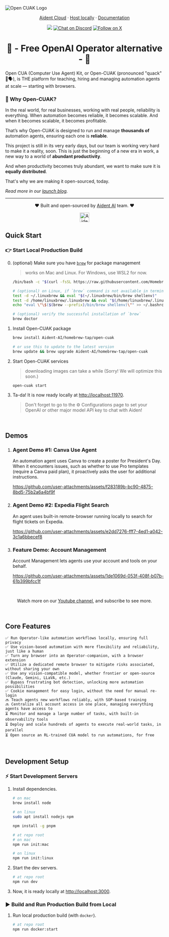<img src="./apps/web/public/assets/icons/open-cuak-logo.png" alt="Open CUAK Logo">

<p align="center">
  <a href="https://aident.ai/cloud">Aident Cloud</a> ·
  <a href="https://docs.aident.ai/docs/get-started">Host locally</a> ·
  <a href="https://docs.aident.ai/">Documentation</a>
</p>

<p align="center">
    <img src="https://img.shields.io/github/stars/Aident-AI/open-cuak">
    <a href="https://discord.gg/SHT4etYuX2" target="_blank">
        <img src="https://img.shields.io/discord/1129411337727000606?logo=discord&labelColor=%20%235462eb&logoColor=%20%23f5f5f5"
            alt="Chat on Discord"></a>
    <a href="https://twitter.com/intent/follow?screen_name=Aident_AI" target="_blank">
        <img src="https://img.shields.io/twitter/follow/Aident_AI?logo=X"
            alt="Follow on X"></a>
</p>

<h1 align="center">🤖 - Free OpenAI Operator alternative - 👥</h1>

Open CUA (Computer Use Agent) Kit, or Open-CUAK (pronounced "quack" 🦆🗣️), is THE platform for teaching, hiring and managing automation agents at scale — starting with browsers.

### 🎯 Why Open-CUAK?

In the real world, for real businesses, working with real people, reliability is everything.
When automation becomes reliable, it becomes scalable.
And when it becomes scalable, it becomes profitable.

That’s why Open-CUAK is designed to run and manage **thousands of** automation agents, ensuring each one is **reliable**.

This project is still in its very early days, but our team is working very hard to make it a reality, soon.
This is just the beginning of a new era in work, a new way to a world of **abundant productivity**.

And when productivity becomes truly abundant, we want to make sure it is **equally distributed**.

That's why we are making it open-sourced, today.

_Read more in our [launch blog](https://aident.ai/blog/openai-operator-open-source-alternative)._

---

<p align="center">❤️ Built and open-sourced by <a href="https://aident.ai">Aident AI</a> team. ❤️</p>
<p align="center"><a href="https://aident.ai"><img src="./apps/web/public/assets/icons/aident-logo-rounded-512.png" alt="Aident AI Logo" width="30" height="30" ></a></p>

## Quick Start

### 👉 Start Local Production Build

0. (optional) Make sure you have [`brew`](https://brew.sh/) for package management

   > works on Mac and Linux. For Windows, use WSL2 for now.

   ```bash
   /bin/bash -c "$(curl -fsSL https://raw.githubusercontent.com/Homebrew/install/HEAD/install.sh)"

   # (optional) on Linux, if `brew` command is not available in terminal, use this to register `brew`
   test -d ~/.linuxbrew && eval "$(~/.linuxbrew/bin/brew shellenv)"
   test -d /home/linuxbrew/.linuxbrew && eval "$(/home/linuxbrew/.linuxbrew/bin/brew shellenv)"
   echo "eval \"\$($(brew --prefix)/bin/brew shellenv)\"" >> ~/.bashrc

   # (optional) verify the successful installation of `brew`
   brew doctor
   ```

1. Install Open-CUAK package

   ```bash
   brew install Aident-AI/homebrew-tap/open-cuak

   # or use this to update to the latest version
   brew update && brew upgrade Aident-AI/homebrew-tap/open-cuak
   ```

2. Start Open-CUAK services

   > downloading images can take a while (Sorry! We will optimize this soon.)

   ```
   open-cuak start
   ```

3. Ta-da! It is now ready locally at [http://localhost:11970](http://localhost:11970).

   > Don't forget to go to the ⚙️ Configurations page to set your OpenAI or other major model API key to chat with Aiden!

<p align="center">&nbsp;</p>

## Demos

1. ### Agent Demo #1: Canva Use Agent

   An automation agent uses Canva to create a poster for President's Day. When it encounters issues, such as whether to use Pro templates (require a Canva paid plan), it proactively asks the user for additional instructions.

   https://github.com/user-attachments/assets/f283189b-bc90-4875-8bd5-75b2a6a4bf9f

2. ### Agent Demo #2: Expedia Flight Search

   An agent uses built-in remote-browser running locally to search for flight tickets on Expedia.

   https://github.com/user-attachments/assets/e2dd7276-fff7-4ed1-a042-3c1a6bbecef8

3. ### Feature Demo: Account Management

   Account Management lets agents use your account and tools on your behalf.

   https://github.com/user-attachments/assets/1de1069d-053f-408f-b07b-61b399bfcc1f

<p align="center">&nbsp;</p>
<p align="center">Watch more on our <a href="https://www.youtube.com/@aident-ai">Youtube channel</a>, and subscribe to see more.</p>

<p align="center">&nbsp;</p>

## Core Features

    ✅ Run Operator-like automation workflows locally, ensuring full privacy
    ✅ Use vision-based automation with more flexibility and reliability, just like a human
    ✅ Turn any browser into an Operator-companion, with a browser extension
    ✅ Utilize a dedicated remote browser to mitigate risks associated, without sharing your own
    ✅ Use any vision-compatible model, whether frontier or open-source (Claude, Gemini, LLaVA, etc.)
    ✅ Bypass frustrating bot detection, unlocking more automation possibilities
    ✅ Cookie management for easy login, without the need for manual re-login
    🔜 Teach agents new workflows reliably, with SOP-based training
    🔜 Centralize all account access in one place, managing everything agents have access to
    ⏳ Monitor and manage a large number of tasks, with built-in observability tools
    ⏳ Deploy and scale hundreds of agents to execute real-world tasks, in parallel
    ⏳ Open source an RL-trained CUA model to run automations, for free

<p align="center">&nbsp;</p>

## Development Setup

### ⚡ Start Development Servers

1.  Install dependencies.

    ```bash
    # on mac
    brew install node

    # on linux
    sudo apt install nodejs npm
    ```

    ```bash
    npm install -g pnpm
    ```

    ```bash
    # at repo root
    # on mac
    npm run init:mac

    # on linux
    npm run init:linux
    ```

2.  Start the dev servers.

    ```bash
    # at repo root
    npm run dev

    ```

3.  Now, it is ready locally at [http://localhost:3000](http://localhost:3000).

### ▶️ Build and Run Production Build from Local

1. Run local production build (with `docker`).

   ```bash
   # at repo root
   npm run docker:start

   ```
